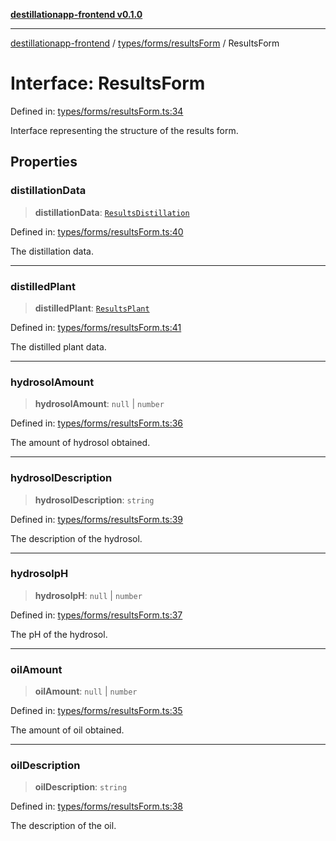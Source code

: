 [**destillationapp-frontend v0.1.0**](../../../../README.md)

***

[destillationapp-frontend](../../../../modules.md) / [types/forms/resultsForm](../README.md) / ResultsForm

# Interface: ResultsForm

Defined in: [types/forms/resultsForm.ts:34](https://github.com/DestillApp/main/blob/be94b1d93681946bd573e84cd8381ba32cee62b9/frontend/src/types/forms/resultsForm.ts#L34)

Interface representing the structure of the results form.

## Properties

### distillationData

> **distillationData**: [`ResultsDistillation`](ResultsDistillation.md)

Defined in: [types/forms/resultsForm.ts:40](https://github.com/DestillApp/main/blob/be94b1d93681946bd573e84cd8381ba32cee62b9/frontend/src/types/forms/resultsForm.ts#L40)

The distillation data.

***

### distilledPlant

> **distilledPlant**: [`ResultsPlant`](ResultsPlant.md)

Defined in: [types/forms/resultsForm.ts:41](https://github.com/DestillApp/main/blob/be94b1d93681946bd573e84cd8381ba32cee62b9/frontend/src/types/forms/resultsForm.ts#L41)

The distilled plant data.

***

### hydrosolAmount

> **hydrosolAmount**: `null` \| `number`

Defined in: [types/forms/resultsForm.ts:36](https://github.com/DestillApp/main/blob/be94b1d93681946bd573e84cd8381ba32cee62b9/frontend/src/types/forms/resultsForm.ts#L36)

The amount of hydrosol obtained.

***

### hydrosolDescription

> **hydrosolDescription**: `string`

Defined in: [types/forms/resultsForm.ts:39](https://github.com/DestillApp/main/blob/be94b1d93681946bd573e84cd8381ba32cee62b9/frontend/src/types/forms/resultsForm.ts#L39)

The description of the hydrosol.

***

### hydrosolpH

> **hydrosolpH**: `null` \| `number`

Defined in: [types/forms/resultsForm.ts:37](https://github.com/DestillApp/main/blob/be94b1d93681946bd573e84cd8381ba32cee62b9/frontend/src/types/forms/resultsForm.ts#L37)

The pH of the hydrosol.

***

### oilAmount

> **oilAmount**: `null` \| `number`

Defined in: [types/forms/resultsForm.ts:35](https://github.com/DestillApp/main/blob/be94b1d93681946bd573e84cd8381ba32cee62b9/frontend/src/types/forms/resultsForm.ts#L35)

The amount of oil obtained.

***

### oilDescription

> **oilDescription**: `string`

Defined in: [types/forms/resultsForm.ts:38](https://github.com/DestillApp/main/blob/be94b1d93681946bd573e84cd8381ba32cee62b9/frontend/src/types/forms/resultsForm.ts#L38)

The description of the oil.
